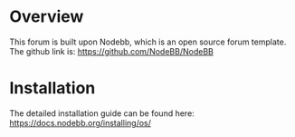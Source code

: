# Overview
This forum is built upon Nodebb, which is an open source forum template. The github link is: https://github.com/NodeBB/NodeBB

# Installation
The detailed installation guide can be found here: https://docs.nodebb.org/installing/os/
